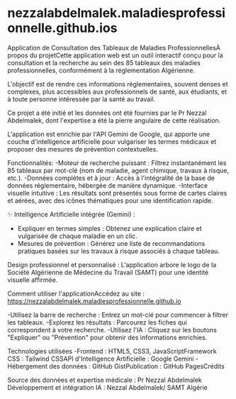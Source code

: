 # nezzalabdelmalek.maladiesprofessionnelle.github.ios
Application de Consultation des Tableaux de Maladies ProfessionnellesÀ propos du projetCette application web est un outil interactif conçu pour la consultation et la recherche au sein des 85 tableaux des maladies professionnelles, 
conformément à la réglementation Algérienne. 

L'objectif est de rendre ces informations réglementaires, souvent denses et complexes, plus accessibles aux professionnels de santé, aux étudiants, et à toute personne intéressée par la santé au travail.

Ce projet a été initié et les données ont été fournies par le Pr Nezzal Abdelmalek, dont l'expertise a été la pierre angulaire de cette réalisation.

L'application est enrichie par l'API Gemini de Google, qui apporte une couche d'intelligence artificielle pour vulgariser les termes médicaux et proposer des mesures de prévention contextuelles.

Fonctionnalités:
-Moteur de recherche puissant : Filtrez instantanément les 85 tableaux par mot-clé (nom de maladie, agent chimique, travaux à risque, etc.).
-Données complètes et à jour : Accès à l'intégralité de la base de données réglementaire, hébergée de manière dynamique.
-Interface visuelle intuitive : Les résultats sont présentés sous forme de cartes claires et aérées, avec des icônes thématiques pour une identification rapide.

✨ Intelligence Artificielle intégrée (Gemini) :
- Expliquer en termes simples : Obtenez une explication claire et vulgarisée de chaque maladie en un clic.
- Mesures de prévention : Générez une liste de recommandations pratiques basées sur les travaux à risque associés à chaque tableau.

Design professionnel et personnalisé : 
L'application arbore le logo de la Société Algérienne de Médecine du Travail (SAMT) pour une identité visuelle affirmée.

Comment utiliser l'applicationAccédez au site : https://nezzalabdelmalek.maladiesprofessionnelle.github.io

-Utilisez la barre de recherche : Entrez un mot-clé pour commencer à filtrer les tableaux.
-Explorez les résultats : Parcourez les fiches qui correspondent à votre recherche.
-Utilisez l'IA : Cliquez sur les boutons "Expliquer" ou "Prévention" pour obtenir des informations enrichies.

Technologies utilisées
-Frontend : HTML5, CSS3, JavaScriptFramework CSS : Tailwind CSSAPI d'Intelligence Artificielle : Google Gemini
-Hébergement des données : GitHub GistPublication : GitHub PagesCrédits

Source des données et expertise médicale : Pr Nezzal Abdelmalek
Développement et intégration IA : Nezzal Abdelmalek/ SAMT Algérie
